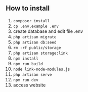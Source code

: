 ## How to install
1. `composer install`
2. `cp .env.example .env`
3. create database and edit file .env
4. `php artisan migrate`
5. `php artisan db:seed`
6. `rm -rf public/storage`
7. `php artisan storage:link`
8. `npm install`
9. `npm run build`
10. `node link-node-modules.js`
11. `php artisan serve`
12. `npm run dev`
13. access website
